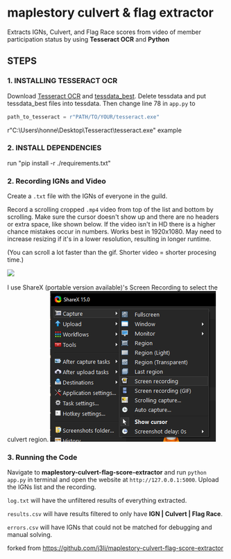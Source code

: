 # maplestory culvert & flag extractor

Extracts IGNs, Culvert, and Flag Race scores from video of member participation status by using **Tesseract OCR** and **Python**
## STEPS
### 1. INSTALLING TESSERACT OCR
Download [Tesseract OCR](https://tesseract-ocr.github.io/tessdoc/Installation.html) and [tessdata_best](https://github.com/tesseract-ocr/tessdata_best). Delete tessdata and put tessdata_best files into tessdata. Then change line 78 in `app.py` to
```python
path_to_tesseract = r"PATH/TO/YOUR/tesseract.exe"
```
r"C:\Users\honne\Desktop\Tesseract\tesseract.exe" example


### 2. INSTALL DEPENDENCIES

run "pip install -r ./requirements.txt"


### 2. Recording IGNs and Video
Create a `.txt` file with the IGNs of everyone in the guild.

Record a scrolling cropped `.mp4` video from top of the list and bottom by scrolling. Make sure the cursor doesn't show up and there are no headers or extra space, like shown below. If the video isn't in HD there is a higher chance mistakes occur in numbers. Works best in 1920x1080. May need to increase resizing if it's in a lower resolution, resulting in longer runtime.

(You can scroll a lot faster than the gif. Shorter video = shorter procesing time.)

![](https://github.com/nbnbnbnbnbnbnbnbnbnb/maplestory-culvert-flag-score-extractor/blob/main/recording%20example.gif)

I use ShareX (portable version available)'s Screen Recording to select the culvert region.
![](https://github.com/nbnbnbnbnbnbnbnbnbnb/maplestory-culvert-flag-score-extractor/blob/main/sharex%20example.png)

### 3. Running the Code
Navigate to **maplestory-culvert-flag-score-extractor** and run `python app.py` in terminal and open the website at `http://127.0.0.1:5000`. Upload the IGNs list and the recording.

`log.txt` will have the unfiltered results of everything extracted.

`results.csv` will have results filtered to only have **IGN | Culvert | Flag Race**.

`errors.csv` will have IGNs that could not be matched for debugging and manual solving.


forked from https://github.com/j3li/maplestory-culvert-flag-score-extractor

